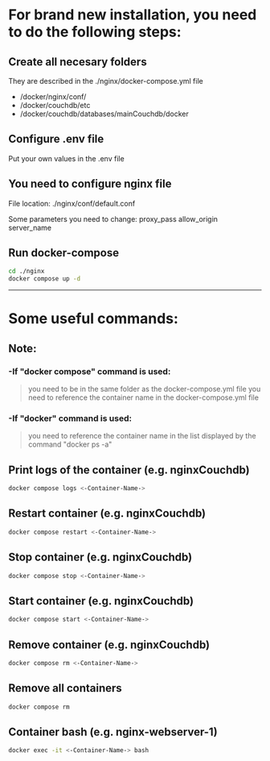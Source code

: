 # For brand new installation, you need to do the following steps:

## Create all necesary folders
They are described in the ./nginx/docker-compose.yml file
- /docker/nginx/conf/
- /docker/couchdb/etc
- /docker/couchdb/databases/mainCouchdb/docker

## Configure .env file
Put your own values in the .env file

## You need to configure nginx file
File location: ./nginx/conf/default.conf

Some parameters you need to change:
proxy_pass
allow_origin
server_name

## Run docker-compose
```bash
cd ./nginx
docker compose up -d
```
---
# Some useful commands:

## Note:
### -If "docker compose" command is used:
> you need to be in the same folder as the docker-compose.yml file
> you need to reference the container name in the docker-compose.yml file

### -If "docker" command is used:
> you need to reference the container name in the list displayed by the command "docker ps -a"

## Print logs of the container (e.g. nginxCouchdb)
```bash
docker compose logs <-Container-Name->
```

## Restart container (e.g. nginxCouchdb)
```bash
docker compose restart <-Container-Name->
```

## Stop container (e.g. nginxCouchdb)
```bash
docker compose stop <-Container-Name->
```

## Start container (e.g. nginxCouchdb)
```bash
docker compose start <-Container-Name->
```

## Remove container (e.g. nginxCouchdb)
```bash
docker compose rm <-Container-Name->
```

## Remove all containers
```bash
docker compose rm
```

## Container bash (e.g. nginx-webserver-1)
```bash
docker exec -it <-Container-Name-> bash
```